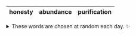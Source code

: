 <!-- word_basket start -->
| honesty | abundance | purification |
| :-----: | :-------: | :----------: |

<details>
  <summary>These words are chosen at random each day. ✨</summary>
  Take a look inside this repo to see how that works.
</details>
<!-- word_basket end -->

